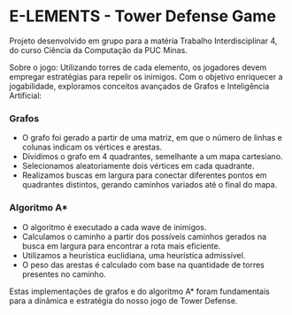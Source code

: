 # E-LEMENTS - Tower Defense Game 

Projeto desenvolvido em grupo para a matéria Trabalho Interdisciplinar 4, do curso Ciência da Computação da PUC Minas.

Sobre o jogo: Utilizando torres de cada elemento, os jogadores devem empregar estratégias para repelir os inimigos. Com o objetivo enriquecer a jogabilidade, exploramos conceitos avançados de Grafos e Inteligência Artificial:

### Grafos

- O grafo foi gerado a partir de uma matriz, em que o número de linhas e colunas indicam os vértices e arestas.
- Dividimos o grafo em 4 quadrantes, semelhante a um mapa cartesiano.
- Selecionamos aleatoriamente dois vértices em cada quadrante.
- Realizamos buscas em largura para conectar diferentes pontos em quadrantes distintos, gerando caminhos variados até o final do mapa.

### Algoritmo A*

- O algoritmo é executado a cada wave de inimigos.
- Calculamos o caminho a partir dos possíveis caminhos gerados na busca em largura para encontrar a rota mais eficiente.
- Utilizamos a heurística euclidiana, uma heurística admissível.
- O peso das arestas é calculado com base na quantidade de torres presentes no caminho.

Estas implementações de grafos e do algoritmo A* foram fundamentais para a dinâmica e estratégia do nosso jogo de Tower Defense.


